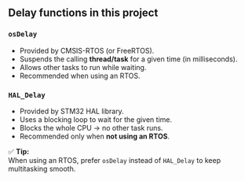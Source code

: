 ## Delay functions in this project

### `osDelay`

- Provided by CMSIS-RTOS (or FreeRTOS).
- Suspends the calling **thread/task** for a given time (in milliseconds).
- Allows other tasks to run while waiting.
- Recommended when using an RTOS.

### `HAL_Delay`

- Provided by STM32 HAL library.
- Uses a blocking loop to wait for the given time.
- Blocks the whole CPU → no other task runs.
- Recommended only when **not using an RTOS**.

✅ **Tip:**  
When using an RTOS, prefer `osDelay` instead of `HAL_Delay` to keep multitasking smooth.
